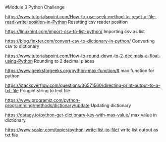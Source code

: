 #Module 3 Python Challenge

https://www.tutorialspoint.com/How-to-use-seek-method-to-reset-a-file-read-write-position-in-Python
Resetting csv reader position

https://linuxhint.com/import-csv-to-list-python/
Importing csv as list

https://blog.finxter.com/convert-csv-to-dictionary-in-python/
Converting csv to dictionary


https://www.tutorialspoint.com/How-to-round-down-to-2-decimals-a-float-using-Python
Rounding to 2 decimal places

https://www.geeksforgeeks.org/python-max-function/#
max function for python

https://stackoverflow.com/questions/36571560/directing-print-output-to-a-txt-file
Pringint string to text file

https://www.programiz.com/python-programming/methods/dictionary/update
Updating dictionary

https://datagy.io/python-get-dictionary-key-with-max-value/
max value in dictionary

https://www.scaler.com/topics/python-write-list-to-file/
write list output as txt file
